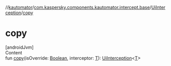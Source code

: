//[kautomator](../../index.md)/[com.kaspersky.components.kautomator.intercept.base](../index.md)/[UiInterception](index.md)/[copy](copy.md)



# copy  
[androidJvm]  
Content  
fun [copy](copy.md)(isOverride: [Boolean](https://kotlinlang.org/api/latest/jvm/stdlib/kotlin/-boolean/index.html), interceptor: [T](index.md)): [UiInterception](index.md)<[T](index.md)>  



